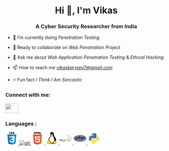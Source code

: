 <h1 align="center">Hi 👋, I'm Vikas</h1>
<h3 align="center">A Cyber Security Researcher from India</h3>
<!--<img align="right" alt="Coding" width="400" src="https://repository-images.githubusercontent.com/280476541/83269600-c87e-11ea-8ff8-573ed1ab5fe8">
-->

- 🌱 I’m currently doing *Penetration Testing*

- 👯 Ready to collaborate on *Web Penetration Project*

<!--- 📝 I regularly write articles on [https://medium.com/@kumarmanav705](https://medium.com/@kumarmanav705) -->

- 💬 Ask me about *Web Application Penetration Testing* & *Ethical Hacking*

- 📫 How to reach me *vikaskaryani7@gmail.com*

- ⚡ Fun fact *I Think I Am Sarcastic*

<h3 align="left">Connect with me:</h3>
<p align="left">
<a href="https://www.linkedin.com/in/vikas-kumar-7b799a249" target="blank"><img align="center" src="https://raw.githubusercontent.com/rahuldkjain/github-profile-readme-generator/master/src/images/icons/Social/linked-in-alt.svg" alt="" height="30" width="40" /></a>
</p>

<h3 align="left">Languages :</h3>
<p align="left">  <a href="https://www.w3schools.com/css/" target="_blank" rel="noreferrer"> <img src="https://raw.githubusercontent.com/devicons/devicon/master/icons/css3/css3-original-wordmark.svg" alt="css3" width="40" height="40"/> </a></a> <a href="https://git-scm.com/" target="_blank" rel="noreferrer"> <img src="https://www.vectorlogo.zone/logos/git-scm/git-scm-icon.svg" alt="git" width="40" height="40"/> </a> <a href="https://www.w3.org/html/" target="_blank" rel="noreferrer"> <img src="https://raw.githubusercontent.com/devicons/devicon/master/icons/html5/html5-original-wordmark.svg" alt="html5" width="40" height="40"/> </a> </a> <a href="https://www.linux.org/" target="_blank" rel="noreferrer"> <img src="https://raw.githubusercontent.com/devicons/devicon/master/icons/linux/linux-original.svg" alt="linux" width="40" height="40"/> </a> <a href="https://www.mysql.com/" target="_blank" rel="noreferrer"> <img src="https://raw.githubusercontent.com/devicons/devicon/master/icons/mysql/mysql-original-wordmark.svg" alt="mysql" width="40" height="40"/> </a> <a href="https://www.php.net" target="_blank" rel="noreferrer"> <img src="https://raw.githubusercontent.com/devicons/devicon/master/icons/php/php-original.svg" alt="php" width="40" height="40"/> </a> <a href="https://www.python.org" target="_blank" rel="noreferrer"> <img src="https://raw.githubusercontent.com/devicons/devicon/master/icons/python/python-original.svg" alt="python" width="40" height="40"/> </a> 
<!---
Arxxhh/Arxxhh is a ✨ special ✨ repository because its `README.md` (this file) appears on your GitHub profile.
You can click the Preview link to take a look at your changes.
--->
